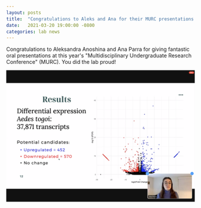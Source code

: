 ```yaml
---
layout: posts
title:  "Congratulations to Aleks and Ana for their MURC presentations!"
date:   2021-03-20 19:00:00 -0800
categories: lab news
---
```


Congratulations to Aleksandra Anoshina and Ana Parra for giving fantastic oral presentations at this year's "Multidisciplinary Undergraduate Research Conference" (MURC).  You did the lab proud!

![anascreen][screen]

[screen]: /assets/images/murc2021.png "MURC 2021"
